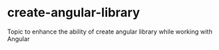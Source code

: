 # create-angular-library
Topic to enhance the ability of create angular library while working with Angular 
